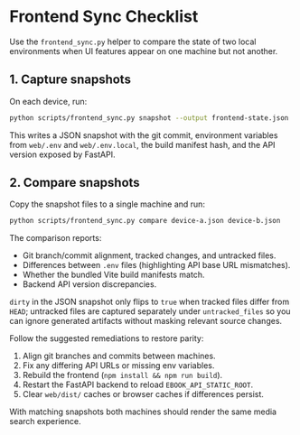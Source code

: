 # Frontend Sync Checklist

Use the `frontend_sync.py` helper to compare the state of two local environments
when UI features appear on one machine but not another.

## 1. Capture snapshots

On each device, run:

```bash
python scripts/frontend_sync.py snapshot --output frontend-state.json
```

This writes a JSON snapshot with the git commit, environment variables from
`web/.env` and `web/.env.local`, the build manifest hash, and the API version
exposed by FastAPI.

## 2. Compare snapshots

Copy the snapshot files to a single machine and run:

```bash
python scripts/frontend_sync.py compare device-a.json device-b.json
```

The comparison reports:

- Git branch/commit alignment, tracked changes, and untracked files.
- Differences between `.env` files (highlighting API base URL mismatches).
- Whether the bundled Vite build manifests match.
- Backend API version discrepancies.

`dirty` in the JSON snapshot only flips to `true` when tracked files differ from
`HEAD`; untracked files are captured separately under `untracked_files` so you
can ignore generated artifacts without masking relevant source changes.

Follow the suggested remediations to restore parity:

1. Align git branches and commits between machines.
2. Fix any differing API URLs or missing env variables.
3. Rebuild the frontend (`npm install && npm run build`).
4. Restart the FastAPI backend to reload `EBOOK_API_STATIC_ROOT`.
5. Clear `web/dist/` caches or browser caches if differences persist.

With matching snapshots both machines should render the same media search
experience.
